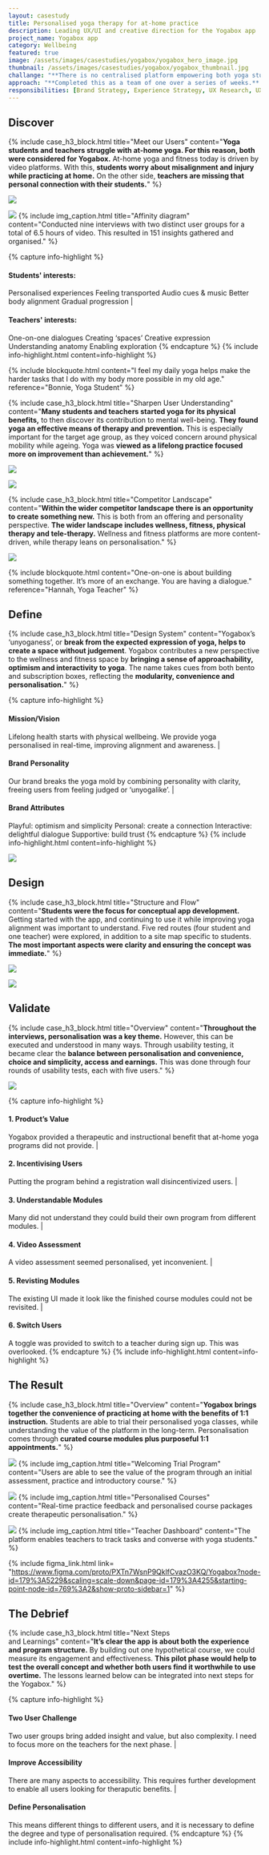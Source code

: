 ```yaml
---
layout: casestudy
title: Personalised yoga therapy for at-home practice
description: Leading UX/UI and creative direction for the Yogabox app
project_name: Yogabox app
category: Wellbeing
featured: true
image: /assets/images/casestudies/yogabox/yogabox_hero_image.jpg
thumbnail: /assets/images/casestudies/yogabox/yogabox_thumbnail.jpg
challange: "**There is no centralised platform empowering both yoga students and independent yoga teachers.** When following video classes at-home, **yoga students are concerned about misalignment. Yoga teachers are missing personalised connections** with students, and view themselves as more than just fitness instructors. "  
approach: "**Completed this as a team of one over a series of weeks.** Yogabox provides personalised yoga courses, focused on the therapeutic benefits of better alignment. I wanted to **create a concept for both students and teachers, as empathy, guidance and connection were main tenants for the platform.**"
responsibilities: [Brand Strategy, Experience Strategy, UX Research, UX Testing, UX Design, UI Design]
---
```


## Discover

{% include case_h3_block.html 
title="Meet our Users" 
content="**Yoga students and teachers struggle with at-home yoga. For this reason, both were considered for Yogabox.** At-home yoga and fitness today is driven by video platforms. With this, **students worry about misalignment and injury while practicing at home.** On the other side, **teachers are missing that personal connection with their students.**" %}

![](/assets/images/casestudies/yogabox/yogabox_students_overview.jpg)

![](/assets/images/casestudies/yogabox/yogabox_teachers_overview.jpg)
{% include img_caption.html 
title="Affinity diagram" 
content="Conducted nine interviews with two distinct user groups for a total of 6.5 hours of video. This resulted in 151 insights gathered and organised." %}

{% capture info-highlight %}
#### Students' interests:
Personalised experiences
Feeling transported
Audio cues & music
Better body alignment
Gradual progression
|
#### Teachers' interests:
One-on-one dialogues
Creating ‘spaces’
Creative expression
Understanding anatomy
Enabling exploration
{% endcapture %}
{% include info-highlight.html content=info-highlight %}

{% include blockquote.html 
content="I feel my daily yoga helps make the harder tasks that I do with my body more possible in my old age." 
reference="Bonnie, Yoga Student" %}

{% include case_h3_block.html 
title="Sharpen User Understanding" 
content="**Many students and teachers started yoga for its physical benefits,** to then discover its contribution to mental well-being. **They found yoga an effective means of therapy and prevention.** This is especially important for the target age group, as they voiced concern around physical mobility while ageing. Yoga was **viewed as a lifelong practice focused more on improvement than achievement.**" %}

![](/assets/images/casestudies/yogabox/yogabox_user_persona.png)

![](/assets/images/casestudies/yogabox/yogabox_teacher_persona.png)

{% include case_h3_block.html 
title="Competitor Landscape" 
content="**Within the wider competitor landscape there is an opportunity to create something new.** This is both from an offering and personality perspective. **The wider landscape includes wellness, fitness, physical therapy and tele-therapy.** Wellness and fitness platforms are more content-driven, while therapy leans on personalisation." %}

![](/assets/images/casestudies/yogabox/yogabox_competitor_analysis.png)

{% include blockquote.html 
content="One-on-one is about building something together. It’s more of an exchange. You are having a dialogue." 
reference="Hannah, Yoga Teacher" %}

## Define

{% include case_h3_block.html 
title="Design System" 
content="Yogabox’s ‘unyoganess’, or **break from the expected expression of yoga, helps to create a space without judgement**. Yogabox contributes a new perspective to the wellness and fitness space by **bringing a sense of approachability, optimism and interactivity to yoga**. The name takes cues from both bento and subscription boxes, reflecting the **modularity, convenience and personalisation.**" %}

{% capture info-highlight %}
#### Mission/Vision
Lifelong health starts with physical wellbeing. We provide yoga personalised in real-time, improving alignment and awareness.
|
#### Brand Personality
Our brand breaks the yoga mold by combining personality with clarity, freeing users from feeling judged or ‘unyogalike’.
|
#### Brand Attributes
Playful: optimism and simplicity
Personal: create a connection
Interactive: delightful dialogue
Supportive: build trust
{% endcapture %}
{% include info-highlight.html content=info-highlight %}

![](/assets/images/casestudies/yogabox/yogabox_style_guide.png)

## Design

{% include case_h3_block.html 
title="Structure and Flow" 
content="**Students were the focus for conceptual app development.** Getting started with the app, and continuing to use it while improving yoga alignment was important to understand. Five red routes (four student and one teacher) were explored, in addition to a site map specific to students. **The most important aspects were clarity and ensuring the concept was immediate.**" %}

![](/assets/images/casestudies/yogabox/yogabox_user_flows.png)

![](/assets/images/casestudies/yogabox/yogabox_site_map.png)

## Validate

{% include case_h3_block.html 
title="Overview" 
content="**Throughout the interviews, personalisation was a key theme.** However, this can be executed and understood in many ways. Through usability testing, it became clear the **balance between personalisation and convenience, choice and simplicity, access and earnings.** This was done through four rounds of usability tests, each with five users." %}

![](/assets/images/casestudies/yogabox/yogabox_initial_screens.png)

{% capture info-highlight %}
#### 1. Product’s Value
Yogabox provided a therapeutic and instructional benefit that at-home yoga programs did not provide.
|
#### 2. Incentivising Users
Putting the program behind a registration wall disincentivized users.
|
#### 3. Understandable Modules
Many did not understand they could build their own program from different modules.
|
#### 4. Video Assessment
A video assessment seemed personalised, yet inconvenient.
|
#### 5. Revisting Modules
The existing UI made it look like the finished course modules could not be revisited.
|
#### 6. Switch Users
A toggle was provided to switch to a teacher during sign up. This was overlooked.
{% endcapture %}
{% include info-highlight.html content=info-highlight %}

## The Result

{% include case_h3_block.html 
title="Overview" 
content="**Yogabox brings together the convenience of practicing at home with the benefits of 1:1 instruction.** Students are able to trial their personalised yoga classes, while understanding the value of the platform in the long-term. Personalisation comes through **curated course modules plus purposeful 1:1 appointments.**" %}

![](/assets/images/casestudies/yogabox/yogabox-final_01.png)
{% include img_caption.html 
title="Welcoming Trial Program" 
content="Users are able to see the value of the program through an initial assessment, practice and introductory course." %}

![](/assets/images/casestudies/yogabox/yogabox-final_02.png)
{% include img_caption.html 
title="Personalised Courses" 
content="Real-time practice feedback and personalised course packages create therapeutic personalisation." %}

![](/assets/images/casestudies/yogabox/yogabox-final_03.png)
{% include img_caption.html 
title="Teacher Dashboard" 
content="The platform enables teachers to track tasks and converse with yoga students." %}

{% include figma_link.html link= "https://www.figma.com/proto/PXTn7WsnP9QklfCvazO3KQ/Yogabox?node-id=179%3A5229&scaling=scale-down&page-id=179%3A4255&starting-point-node-id=769%3A2&show-proto-sidebar=1" %}

## The Debrief

{% include case_h3_block.html 
title="Next Steps <br>and Learnings" 
content="**It’s clear the app is about both the experience and program structure.** By building out one hypothetical course, we could measure its engagement and effectiveness. **This pilot phase would help to test the overall concept and whether both users find it worthwhile to use overtime.** The lessons learned below can be integrated into next steps for the Yogabox." %}

{% capture info-highlight %}
#### Two User Challenge
Two user groups bring added insight and value, but also complexity. I need to focus more on the teachers for the next phase.
|
#### Improve Accessibility
There are many aspects to accessibility. This requires further development to enable all users looking for theraputic benefits.
|
#### Define Personalisation
This means different things to different users, and it is necessary to define the degree and type of personalisation required.
{% endcapture %}
{% include info-highlight.html content=info-highlight %}
